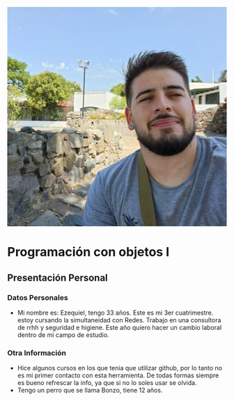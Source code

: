 ![Logo UNAHUR](./fotoPerfil.jpg)

# Programación con objetos I
## Presentación Personal

### Datos Personales
- Mi nombre es: Ezequiel, tengo 33 años. Este es mi 3er cuatrimestre. estoy cursando la simultaneidad con Redes. 
Trabajo en una consultora de rrhh y seguridad e higiene. Este año quiero hacer un cambio laboral dentro de mi campo de estudio. 


### Otra Información
- Hice algunos cursos en los que tenia que utilizar github, por lo tanto no es mi primer contacto con esta herramienta. De todas formas siempre es bueno refrescar la info, ya que si no lo soles usar se olvida. 
- Tengo un perro que se llama Bonzo, tiene 12 años. 
